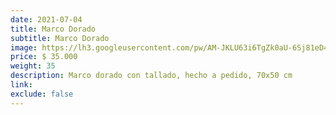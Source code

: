 ```yaml
---
date: 2021-07-04
title: Marco Dorado
subtitle: Marco Dorado
image: https://lh3.googleusercontent.com/pw/AM-JKLU63i6TgZk0aU-6Sj81eD4QioBymV_7nN7qfvj3kCedOA0Dw3RTMDu38bALBxu2OkY2CMl8kDQ9PagSYWH93ghAF1yNdQQ5U4R7_N-nsvos1y676HqNhciERFhjanm1Y0yEwUKoytV1Ai5dEuk9MbKQbg=w828-h621-no?authuser=0
price: $ 35.000
weight: 35
description: Marco dorado con tallado, hecho a pedido, 70x50 cm
link: 
exclude: false
---
```

